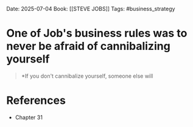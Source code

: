 Date: 2025-07-04
Book: [[STEVE JOBS]]
Tags: #business_strategy 
# One of Job's business rules was to never be afraid of cannibalizing yourself

>*If you don't cannibalize yourself, someone else will

# References
- Chapter 31
